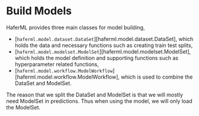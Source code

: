 # Build Models

HaferML provides three main classes for model building,

- [`haferml.model.dataset.DataSet`][haferml.model.dataset.DataSet], which holds the data and necessary functions such as creating train test splits,
- [`haferml.model.modelset.ModelSet`][haferml.model.modelset.ModelSet], which holds the model definition and supporting functions such as hyperparameter related functions,
- [`haferml.model.workflow.ModelWorkflow`][haferml.model.workflow.ModelWorkflow], which is used to combine the DataSet and ModelSet.

The reason that we split the DataSet and ModelSet is that we will mostly need ModelSet in predictions. Thus when using the model, we will only load the ModelSet.
